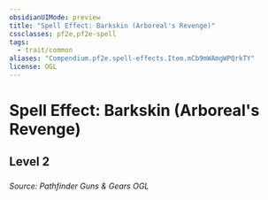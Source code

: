 ```yaml
---
obsidianUIMode: preview
title: "Spell Effect: Barkskin (Arboreal's Revenge)"
cssclasses: pf2e,pf2e-spell
tags:
  - trait/common
aliases: "Compendium.pf2e.spell-effects.Item.mCb9mWAmgWPQrkTY"
license: OGL
---
```

# Spell Effect: Barkskin (Arboreal's Revenge)
## Level 2
### 








*Source: Pathfinder Guns & Gears*
*OGL*